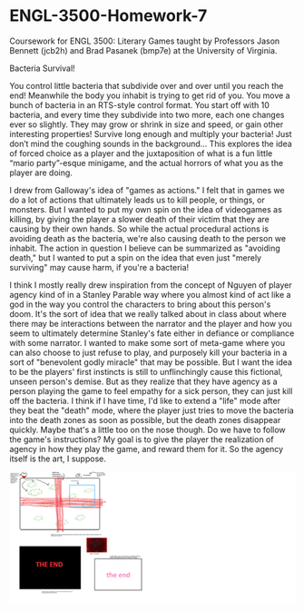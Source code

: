 ﻿# ENGL-3500-Homework-7

Coursework for ENGL 3500: Literary Games taught by Professors Jason Bennett (jcb2h) and Brad Pasanek (bmp7e) at the University of Virginia.  


Bacteria Survival!

You control little bacteria that subdivide over and over until you reach the end! Meanwhile the body you inhabit is trying to get rid of you. You move a bunch of bacteria in an RTS-style control format. You start off with 10 bacteria, and every time they subdivide into two more, each one changes ever so slightly. They may grow or shrink in size and speed, or gain other interesting properties! Survive long enough and multiply your bacteria! Just don’t mind the coughing sounds in the background… This explores the idea of forced choice as a player and the juxtaposition of what is a fun little “mario party”-esque minigame, and the actual horrors of what you as the player are doing.  

I drew from Galloway's idea of "games as actions." I felt that in games we do a lot of actions that ultimately leads us to kill people, or things, or monsters. But I wanted to put my own spin on the idea of videogames as killing, by giving the player a slower death of their victim that they are causing by their own hands. So while the actual procedural actions is avoiding death as the bacteria, we're also causing death to the person we inhabit. The action in question I believe can be summarized as "avoiding death," but I wanted to put a spin on the idea that even just "merely surviving" may cause harm, if you're a bacteria!  

I think I mostly really drew inspiration from the concept of Nguyen of player agency kind of in a Stanley Parable way where you almost kind of act like a god in the way you control the characters to bring about this person's doom. It's the sort of idea that we really talked about in class about where there may be interactions between the narrator and the player and how you seem to ultimately determine Stanley's fate either in defiance or compliance with some narrator. I wanted to make some sort of meta-game where you can also choose to just refuse to play, and purposely kill your bacteria in a sort of "benevolent godly miracle" that may be possible. But I want the idea to be the players' first instincts is still to unflinchingly cause this fictional, unseen person's demise. But as they realize that they have agency as a person playing the game to feel empathy for a sick person, they can just kill off the bacteria. I think if I have time, I'd like to extend a "life" mode after they beat the "death" mode, where the player just tries to move the bacteria into the death zones as soon as possible, but the death zones disappear quickly. Maybe that's a little too on the nose though. Do we have to follow the game's instructions? My goal is to give the player the realization of agency in how they play the game, and reward them for it. So the agency itself is the art, I suppose. 

[![solarized dualmode](https://github.com/Jerry-Gu-SB/ENGL-3500-Homework-7/blob/main/Game%20Screens.png)](#features)
